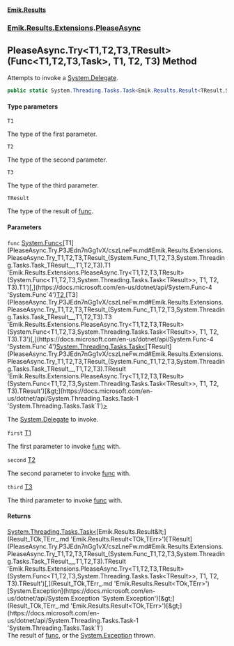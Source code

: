 #### [Emik.Results](index.md 'index')
### [Emik.Results.Extensions](Emik.Results.Extensions.md 'Emik.Results.Extensions').[PleaseAsync](PleaseAsync.md 'Emik.Results.Extensions.PleaseAsync')

## PleaseAsync.Try<T1,T2,T3,TResult>(Func<T1,T2,T3,Task<TResult>>, T1, T2, T3) Method

Attempts to invoke a [System.Delegate](https://docs.microsoft.com/en-us/dotnet/api/System.Delegate 'System.Delegate').

```csharp
public static System.Threading.Tasks.Task<Emik.Results.Result<TResult,System.Exception>> Try<T1,T2,T3,TResult>(System.Func<T1,T2,T3,System.Threading.Tasks.Task<TResult>> func, T1 first, T2 second, T3 third);
```
#### Type parameters

<a name='Emik.Results.Extensions.PleaseAsync.Try_T1,T2,T3,TResult_(System.Func_T1,T2,T3,System.Threading.Tasks.Task_TResult__,T1,T2,T3).T1'></a>

`T1`

The type of the first parameter.

<a name='Emik.Results.Extensions.PleaseAsync.Try_T1,T2,T3,TResult_(System.Func_T1,T2,T3,System.Threading.Tasks.Task_TResult__,T1,T2,T3).T2'></a>

`T2`

The type of the second parameter.

<a name='Emik.Results.Extensions.PleaseAsync.Try_T1,T2,T3,TResult_(System.Func_T1,T2,T3,System.Threading.Tasks.Task_TResult__,T1,T2,T3).T3'></a>

`T3`

The type of the third parameter.

<a name='Emik.Results.Extensions.PleaseAsync.Try_T1,T2,T3,TResult_(System.Func_T1,T2,T3,System.Threading.Tasks.Task_TResult__,T1,T2,T3).TResult'></a>

`TResult`

The type of the result of [func](PleaseAsync.Try.P3JEdn7nGg1vX/cszLneFw.md#Emik.Results.Extensions.PleaseAsync.Try_T1,T2,T3,TResult_(System.Func_T1,T2,T3,System.Threading.Tasks.Task_TResult__,T1,T2,T3).func 'Emik.Results.Extensions.PleaseAsync.Try<T1,T2,T3,TResult>(System.Func<T1,T2,T3,System.Threading.Tasks.Task<TResult>>, T1, T2, T3).func').
#### Parameters

<a name='Emik.Results.Extensions.PleaseAsync.Try_T1,T2,T3,TResult_(System.Func_T1,T2,T3,System.Threading.Tasks.Task_TResult__,T1,T2,T3).func'></a>

`func` [System.Func&lt;](https://docs.microsoft.com/en-us/dotnet/api/System.Func-4 'System.Func`4')[T1](PleaseAsync.Try.P3JEdn7nGg1vX/cszLneFw.md#Emik.Results.Extensions.PleaseAsync.Try_T1,T2,T3,TResult_(System.Func_T1,T2,T3,System.Threading.Tasks.Task_TResult__,T1,T2,T3).T1 'Emik.Results.Extensions.PleaseAsync.Try<T1,T2,T3,TResult>(System.Func<T1,T2,T3,System.Threading.Tasks.Task<TResult>>, T1, T2, T3).T1')[,](https://docs.microsoft.com/en-us/dotnet/api/System.Func-4 'System.Func`4')[T2](PleaseAsync.Try.P3JEdn7nGg1vX/cszLneFw.md#Emik.Results.Extensions.PleaseAsync.Try_T1,T2,T3,TResult_(System.Func_T1,T2,T3,System.Threading.Tasks.Task_TResult__,T1,T2,T3).T2 'Emik.Results.Extensions.PleaseAsync.Try<T1,T2,T3,TResult>(System.Func<T1,T2,T3,System.Threading.Tasks.Task<TResult>>, T1, T2, T3).T2')[,](https://docs.microsoft.com/en-us/dotnet/api/System.Func-4 'System.Func`4')[T3](PleaseAsync.Try.P3JEdn7nGg1vX/cszLneFw.md#Emik.Results.Extensions.PleaseAsync.Try_T1,T2,T3,TResult_(System.Func_T1,T2,T3,System.Threading.Tasks.Task_TResult__,T1,T2,T3).T3 'Emik.Results.Extensions.PleaseAsync.Try<T1,T2,T3,TResult>(System.Func<T1,T2,T3,System.Threading.Tasks.Task<TResult>>, T1, T2, T3).T3')[,](https://docs.microsoft.com/en-us/dotnet/api/System.Func-4 'System.Func`4')[System.Threading.Tasks.Task&lt;](https://docs.microsoft.com/en-us/dotnet/api/System.Threading.Tasks.Task-1 'System.Threading.Tasks.Task`1')[TResult](PleaseAsync.Try.P3JEdn7nGg1vX/cszLneFw.md#Emik.Results.Extensions.PleaseAsync.Try_T1,T2,T3,TResult_(System.Func_T1,T2,T3,System.Threading.Tasks.Task_TResult__,T1,T2,T3).TResult 'Emik.Results.Extensions.PleaseAsync.Try<T1,T2,T3,TResult>(System.Func<T1,T2,T3,System.Threading.Tasks.Task<TResult>>, T1, T2, T3).TResult')[&gt;](https://docs.microsoft.com/en-us/dotnet/api/System.Threading.Tasks.Task-1 'System.Threading.Tasks.Task`1')[&gt;](https://docs.microsoft.com/en-us/dotnet/api/System.Func-4 'System.Func`4')

The [System.Delegate](https://docs.microsoft.com/en-us/dotnet/api/System.Delegate 'System.Delegate') to invoke.

<a name='Emik.Results.Extensions.PleaseAsync.Try_T1,T2,T3,TResult_(System.Func_T1,T2,T3,System.Threading.Tasks.Task_TResult__,T1,T2,T3).first'></a>

`first` [T1](PleaseAsync.Try.P3JEdn7nGg1vX/cszLneFw.md#Emik.Results.Extensions.PleaseAsync.Try_T1,T2,T3,TResult_(System.Func_T1,T2,T3,System.Threading.Tasks.Task_TResult__,T1,T2,T3).T1 'Emik.Results.Extensions.PleaseAsync.Try<T1,T2,T3,TResult>(System.Func<T1,T2,T3,System.Threading.Tasks.Task<TResult>>, T1, T2, T3).T1')

The first parameter to invoke [func](PleaseAsync.Try.P3JEdn7nGg1vX/cszLneFw.md#Emik.Results.Extensions.PleaseAsync.Try_T1,T2,T3,TResult_(System.Func_T1,T2,T3,System.Threading.Tasks.Task_TResult__,T1,T2,T3).func 'Emik.Results.Extensions.PleaseAsync.Try<T1,T2,T3,TResult>(System.Func<T1,T2,T3,System.Threading.Tasks.Task<TResult>>, T1, T2, T3).func') with.

<a name='Emik.Results.Extensions.PleaseAsync.Try_T1,T2,T3,TResult_(System.Func_T1,T2,T3,System.Threading.Tasks.Task_TResult__,T1,T2,T3).second'></a>

`second` [T2](PleaseAsync.Try.P3JEdn7nGg1vX/cszLneFw.md#Emik.Results.Extensions.PleaseAsync.Try_T1,T2,T3,TResult_(System.Func_T1,T2,T3,System.Threading.Tasks.Task_TResult__,T1,T2,T3).T2 'Emik.Results.Extensions.PleaseAsync.Try<T1,T2,T3,TResult>(System.Func<T1,T2,T3,System.Threading.Tasks.Task<TResult>>, T1, T2, T3).T2')

The second parameter to invoke [func](PleaseAsync.Try.P3JEdn7nGg1vX/cszLneFw.md#Emik.Results.Extensions.PleaseAsync.Try_T1,T2,T3,TResult_(System.Func_T1,T2,T3,System.Threading.Tasks.Task_TResult__,T1,T2,T3).func 'Emik.Results.Extensions.PleaseAsync.Try<T1,T2,T3,TResult>(System.Func<T1,T2,T3,System.Threading.Tasks.Task<TResult>>, T1, T2, T3).func') with.

<a name='Emik.Results.Extensions.PleaseAsync.Try_T1,T2,T3,TResult_(System.Func_T1,T2,T3,System.Threading.Tasks.Task_TResult__,T1,T2,T3).third'></a>

`third` [T3](PleaseAsync.Try.P3JEdn7nGg1vX/cszLneFw.md#Emik.Results.Extensions.PleaseAsync.Try_T1,T2,T3,TResult_(System.Func_T1,T2,T3,System.Threading.Tasks.Task_TResult__,T1,T2,T3).T3 'Emik.Results.Extensions.PleaseAsync.Try<T1,T2,T3,TResult>(System.Func<T1,T2,T3,System.Threading.Tasks.Task<TResult>>, T1, T2, T3).T3')

The third parameter to invoke [func](PleaseAsync.Try.P3JEdn7nGg1vX/cszLneFw.md#Emik.Results.Extensions.PleaseAsync.Try_T1,T2,T3,TResult_(System.Func_T1,T2,T3,System.Threading.Tasks.Task_TResult__,T1,T2,T3).func 'Emik.Results.Extensions.PleaseAsync.Try<T1,T2,T3,TResult>(System.Func<T1,T2,T3,System.Threading.Tasks.Task<TResult>>, T1, T2, T3).func') with.

#### Returns
[System.Threading.Tasks.Task&lt;](https://docs.microsoft.com/en-us/dotnet/api/System.Threading.Tasks.Task-1 'System.Threading.Tasks.Task`1')[Emik.Results.Result&lt;](Result_TOk,TErr_.md 'Emik.Results.Result<TOk,TErr>')[TResult](PleaseAsync.Try.P3JEdn7nGg1vX/cszLneFw.md#Emik.Results.Extensions.PleaseAsync.Try_T1,T2,T3,TResult_(System.Func_T1,T2,T3,System.Threading.Tasks.Task_TResult__,T1,T2,T3).TResult 'Emik.Results.Extensions.PleaseAsync.Try<T1,T2,T3,TResult>(System.Func<T1,T2,T3,System.Threading.Tasks.Task<TResult>>, T1, T2, T3).TResult')[,](Result_TOk,TErr_.md 'Emik.Results.Result<TOk,TErr>')[System.Exception](https://docs.microsoft.com/en-us/dotnet/api/System.Exception 'System.Exception')[&gt;](Result_TOk,TErr_.md 'Emik.Results.Result<TOk,TErr>')[&gt;](https://docs.microsoft.com/en-us/dotnet/api/System.Threading.Tasks.Task-1 'System.Threading.Tasks.Task`1')  
The result of [func](PleaseAsync.Try.P3JEdn7nGg1vX/cszLneFw.md#Emik.Results.Extensions.PleaseAsync.Try_T1,T2,T3,TResult_(System.Func_T1,T2,T3,System.Threading.Tasks.Task_TResult__,T1,T2,T3).func 'Emik.Results.Extensions.PleaseAsync.Try<T1,T2,T3,TResult>(System.Func<T1,T2,T3,System.Threading.Tasks.Task<TResult>>, T1, T2, T3).func'), or the [System.Exception](https://docs.microsoft.com/en-us/dotnet/api/System.Exception 'System.Exception') thrown.